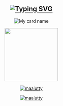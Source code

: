 <div align="center">

## [![Typing SVG](https://readme-typing-svg.herokuapp.com?font=Lemon+milk&color=Y70000&lines=Welcome+to+nijin-husni's+Profile)](https://git.io/typing-svg)



![My card name](https://cardivo.vercel.app/api?name=Nijin-husni&description=Hi,%20Welcome%20To%20❤️Maalutty💙%20Profile%20❤&image=https://i.ibb.co/C7ZVWh7/Screenshot-2021-10-25-21-10-01-2.png&backgroundColor=%23ecf0f1&instagram=maalutty_v2&github=nijin-husni&twitter=&pattern=leaf&colorPattern=%23eaeaea)

<div align="center">
  <p align="center">
  <a href="https://ibb.co/4wyvT9j"><img src="https://i.ibb.co/C7ZVWh7/Screenshot-2021-10-25-21-10-01-2.png""width="170" height="170"/>
  <p align="center">
<a href="#"><img title="maalutty" src="https://img.shields.io/badge/-❤️MAALUTTY_V2💙-blue?&style=for-the-badge"></a>
</p>
  </p>

<a href="https://github.com/nijin-husni"><img title="maalutty" src="https://img.shields.io/badge/husninijin-authot?color=black&style=for-the-badge&logo=github"></a>

</div>

<!---
nijin-husni/nijin-husni is a ✨ special ✨ repository because its `README.md` (this file) appears on your GitHub profile.
You can click the Preview link to take a look at your changes.
--->
